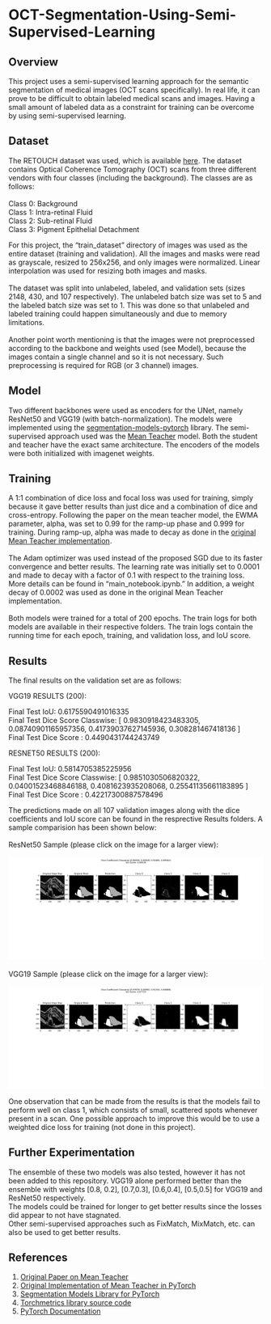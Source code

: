 # OCT-Segmentation-Using-Semi-Supervised-Learning

## Overview

This project uses a semi-supervised learning approach for the semantic segmentation of medical images (OCT scans specifically).  In real life, it can prove to be difficult to obtain labeled medical scans and images.  Having a small amount of labeled data as a constraint for training can be overcome by using semi-supervised learning.

## Dataset

The RETOUCH dataset was used, which is available <a href="https://www.kaggle.com/datasets/saivikassingamsetty/retouch">here</a>.  The dataset contains Optical Coherence Tomography (OCT) scans from three different vendors with four classes (including the background).  The classes are as follows:<br><br>
Class 0: Background <br>
Class 1: Intra-retinal Fluid<br>
Class 2: Sub-retinal Fluid<br>
Class 3: Pigment Epithelial Detachment<br>

For this project, the “train_dataset” directory of images was used as the entire dataset (training and validation).  All the images and masks were read as grayscale, resized to 256x256, and only images were normalized. Linear interpolation was used for resizing both images and masks.<br><br>
The dataset was split into unlabeled, labeled, and validation sets (sizes 2148, 430, and 107 respectively).  The unlabeled batch size was set to 5 and the labeled batch size was set to 1.  This was done so that unlabeled and labeled training could happen simultaneously and due to memory limitations.<br><br>
Another point worth mentioning is that the images were not preprocessed according to the backbone and weights used (see Model), because the images contain a single channel and so it is not necessary.  Such preprocessing is required for RGB (or 3 channel) images.

## Model

Two different backbones were used as encoders for the UNet, namely ResNet50 and VGG19 (with batch-normalization).  The models were implemented using the <a href="https://github.com/qubvel/segmentation_models.pytorch">segmentation-models-pytorch</a> library.  The semi-supervised approach used was the <a href="https://arxiv.org/abs/1703.01780">Mean Teacher</a> model.  Both the student and teacher have the exact same architecture.  The encoders of the models were both initialized with imagenet weights.

## Training

A 1:1 combination of dice loss and focal loss was used for training, simply because it gave better results than just dice and a combination of dice and cross-entropy.  Following the paper on the mean teacher model, the EWMA parameter, alpha, was set to 0.99 for the ramp-up phase and 0.999 for training.  During ramp-up, alpha was made to decay as done in the <a href="https://github.com/CuriousAI/mean-teacher/tree/master/pytorch">original Mean Teacher implementation</a>. <br><br>
The Adam optimizer was used instead of the proposed SGD due to its faster convergence and better results.  The learning rate was initially set to 0.0001 and made to decay with a factor of 0.1 with respect to the training loss.  More details can be found in “main_notebook.ipynb.”  In addition, a weight decay of 0.0002 was used as done in the original Mean Teacher implementation.<br><br>
Both models were trained for a total of 200 epochs. The train logs for both models are available in their respective folders.  The train logs contain the running time for each epoch, training, and validation loss, and IoU score. 


## Results

The final results on the validation set are as follows:

VGG19 RESULTS (200):<br>

Final Test IoU: 0.6175590491016335<br>
Final Test Dice Score Classwise: [ 0.9830918423483305, 0.08740901165957356, 0.41739037627145936, 0.308281467418136 ]<br>
Final Test Dice Score : 0.4490431744243749<br>

RESNET50 RESULTS (200):<br>

Final Test IoU: 0.5814705385225956<br>
Final Test Dice Score Classwise: [ 0.9851030506820322, 0.04001523468846188, 0.4081623935208068, 0.25541135661183895 ]<br>
Final Test Dice Score : 0.42217300887578496<br>

The predictions made on all 107 validation images along with the dice coefficients and IoU score can be found in the resprective Results folders.  A sample comparision has been shown below:<br><br>
ResNet50 Sample (please click on the image for a larger view):<br><br>
<img src="Results_Resnet50/img08.png"><br><br>
VGG19 Sample (please click on the image for a larger view):<br><br>
<img src="Results_VGG19/img08.png"><br>

One observation that can be made from the results is that the models fail to perform well on class 1, which consists of small, scattered spots whenever present in a scan.  One possible approach to improve this would be to use a weighted dice loss for training (not done in this project).

## Further Experimentation

The ensemble of these two models was also tested, however it has not been added to this repository.  VGG19 alone performed better than the ensemble with weights [0.8, 0.2], [0.7,0.3], [0.6,0.4], [0.5,0.5] for VGG19 and ResNet50 respectively.<br>
The models could be trained for longer to get better results since the losses did appear to not have stagnated.<br>
Other semi-supervised approaches such as FixMatch, MixMatch, etc. can also be used to get better results.<br>


## References

1. <a href="https://arxiv.org/abs/1703.01780">Original Paper on Mean Teacher</a>
2. <a href="https://github.com/CuriousAI/mean-teacher/tree/master/pytorch">Original Implementation of Mean Teacher in PyTorch
3. <a href="https://github.com/qubvel/segmentation_models.pytorch">Segmentation Models Library for PyTorch</a>
4. <a href="https://github.com/Lightning-AI/torchmetrics">Torchmetrics library source code</a>
5. <a href="https://pytorch.org/docs/stable/index.html">PyTorch Documentation</a>
